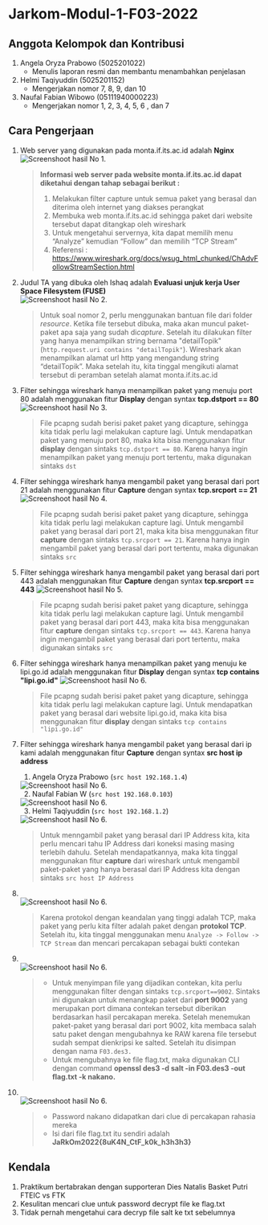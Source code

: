 # Jarkom-Modul-1-F03-2022

## Anggota Kelompok dan Kontribusi
   1. Angela Oryza Prabowo (5025201022)
      - Menulis laporan resmi dan membantu menambahkan penjelasan
   2. Helmi Taqiyuddin (5025201152)
      - Mengerjakan nomor 7, 8, 9, dan 10
   3. Naufal Fabian Wibowo (05111940000223)
      - Mengerjakan nomor 1, 2, 3, 4, 5, 6 , dan 7

## Cara Pengerjaan
1. Web server yang digunakan pada monta.if.its.ac.id adalah **Nginx** <br>
    <picture>
     <img alt="Screenshoot hasil No 1." src="https://github.com/angelaoryza/Jarkom-Modul-1-F03-2022/blob/main/src/1.png">
    </picture>
    >	**Informasi web server pada website monta.if.its.ac.id dapat diketahui dengan tahap sebagai berikut :**
    >	1. Melakukan filter capture  untuk semua paket yang berasal dan diterima oleh internet yang diakses perangkat
    >   2.	Membuka web monta.if.its.ac.id sehingga paket dari website tersebut dapat ditangkap oleh wireshark
    >   3.	Untuk mengetahui servernya, kita dapat memilih menu “Analyze” kemudian “Follow” dan memilih “TCP Stream”
    >   4.	Referensi : https://www.wireshark.org/docs/wsug_html_chunked/ChAdvFollowStreamSection.html 

2. Judul TA yang dibuka oleh Ishaq adalah **Evaluasi unjuk kerja User Space Filesystem (FUSE)** <br>
    <picture>
     <img alt="Screenshoot hasil No 2." src="https://github.com/angelaoryza/Jarkom-Modul-1-F03-2022/blob/main/src/2.png">
    </picture>
    >   Untuk soal nomor 2, perlu menggunakan bantuan file dari folder *resource*. Ketika file tersebut dibuka, maka akan muncul paket-paket apa saja yang                    sudah di*capture*. Setelah itu dilakukan filter yang hanya menampilkan string bernama "detailTopik" (`http.request.uri contains "detailTopik"`). Wireshark akan menampilkan alamat url http yang mengandung string “detailTopik”. Maka setelah itu, kita tinggal mengikuti alamat tersebut di peramban setelah alamat monta.if.its.ac.id 
    
3. Filter sehingga wireshark hanya menampilkan paket yang menuju port 80 adalah menggunakan fitur **Display** dengan syntax **tcp.dstport == 80**
    <picture>
     <img alt="Screenshoot hasil No 3." src="https://github.com/angelaoryza/Jarkom-Modul-1-F03-2022/blob/main/src/3.png">
    </picture>
    >   File pcapng sudah berisi paket paket yang dicapture, sehingga kita tidak perlu lagi melakukan capture lagi. Untuk mendapatkan paket yang menuju port 80, maka kita bisa menggunakan fitur **display** dengan sintaks `tcp.dstport == 80`. Karena hanya ingin menampilkan paket yang menuju port tertentu, maka digunakan sintaks `dst`
    
4. Filter sehingga wireshark hanya mengambil paket yang berasal dari port 21 adalah menggunakan fitur **Capture** dengan syntax **tcp.srcport == 21**
    <picture>
     <img alt="Screenshoot hasil No 4." src="https://github.com/angelaoryza/Jarkom-Modul-1-F03-2022/blob/main/src/4.png">
    </picture>
    >   File pcapng sudah berisi paket paket yang dicapture, sehingga kita tidak perlu lagi melakukan capture lagi. Untuk mengambil paket yang berasal dari port 21, maka kita bisa menggunakan fitur **capture** dengan sintaks `tcp.srcport == 21`. Karena hanya ingin mengambil paket yang berasal dari port tertentu, maka digunakan sintaks `src`
    
5. Filter sehingga wireshark hanya mengambil paket yang berasal dari port 443 adalah menggunakan fitur **Capture** dengan syntax **tcp.srcport == 443**
    <picture>
     <img alt="Screenshoot hasil No 5." src="https://github.com/angelaoryza/Jarkom-Modul-1-F03-2022/blob/main/src/5.png">
    </picture>
    >   File pcapng sudah berisi paket paket yang dicapture, sehingga kita tidak perlu lagi melakukan capture lagi. Untuk mengambil paket yang berasal dari port 443, maka kita bisa menggunakan fitur **capture** dengan sintaks `tcp.srcport == 443`. Karena hanya ingin mengambil paket yang berasal dari port tertentu, maka digunakan sintaks `src`
   
6. Filter sehingga wireshark hanya menampilkan paket yang menuju ke lipi.go.id adalah menggunakan fitur **Display** dengan syntax **tcp contains "lipi.go.id"**
    <picture>
     <img alt="Screenshoot hasil No 6." src="https://github.com/angelaoryza/Jarkom-Modul-1-F03-2022/blob/main/src/6.png">
    </picture>
    >   File pcapng sudah berisi paket paket yang dicapture, sehingga kita tidak perlu lagi melakukan capture lagi. Untuk mendapatkan paket yang berasal dari website lipi.go.id, maka kita bisa menggunakan fitur **display** dengan sintaks `tcp contains "lipi.go.id"`
    
7. Filter sehingga wireshark hanya mengambil paket yang berasal dari ip kami adalah menggunakan fitur **Capture** dengan syntax **src host ip address**
   1. Angela Oryza Prabowo (`src host 192.168.1.4`)
    <picture>
     <img alt="Screenshoot hasil No 6." src="https://github.com/angelaoryza/Jarkom-Modul-1-F03-2022/blob/main/src/7-1.png">
    </picture>
    
   2. Naufal Fabian W (`src host 192.168.0.103`)
    <picture>
     <img alt="Screenshoot hasil No 6." src="https://github.com/angelaoryza/Jarkom-Modul-1-F03-2022/blob/main/src/7-2.png">
    </picture>
    
   3. Helmi Taqiyuddin (`src host 192.168.1.2`)
    <picture>
     <img alt="Screenshoot hasil No 6." src="https://github.com/angelaoryza/Jarkom-Modul-1-F03-2022/blob/main/src/7-3.png">
    </picture>
    
    >   Untuk menngambil paket yang berasal dari IP Address kita, kita perlu mencari tahu IP Address dari koneksi masing masing terlebih dahulu. Setelah mendapatkannya, maka kita tinggal menggunakan fitur **capture** dari wireshark untuk mengambil paket-paket yang hanya berasal dari IP Address kita dengan sintaks `src host IP Address`
    
8.  <br>
    <picture>
     <img alt="Screenshoot hasil No 6." src="https://github.com/angelaoryza/Jarkom-Modul-1-F03-2022/blob/main/src/8.png">
    </picture>
    
    >   Karena protokol dengan keandalan yang tinggi adalah TCP, maka paket yang perlu kita filter adalah paket dengan **protokol TCP**. Setelah itu, kita tinggal menggunakan menu `Analyze -> Follow -> TCP Stream` dan mencari percakapan sebagai bukti contekan
    
9.  <br>
    <picture>
     <img alt="Screenshoot hasil No 6." src="https://github.com/angelaoryza/Jarkom-Modul-1-F03-2022/blob/main/src/9.png">
    </picture>
    
    >   - Untuk menyimpan file yang dijadikan contekan, kita perlu menggunakan filter dengan sintaks  `tcp.srcport==9002`. Sintaks ini digunakan untuk menangkap paket dari **port 9002** yang merupakan port dimana contekan tersebut diberikan berdasarkan hasil percakapan mereka. Setelah menemukan paket-paket yang berasal dari port 9002, kita membaca salah satu paket dengan mengubahnya ke RAW karena file tersebut sudah sempat dienkripsi ke salted. Setelah itu disimpan dengan nama `F03.des3.`
	>   - Untuk mengubahnya ke file flag.txt, maka digunakan CLI dengan command **openssl des3 -d salt -in F03.des3 -out flag.txt -k nakano.**
    
10. <br>
    <picture>
     <img alt="Screenshoot hasil No 6." src="https://github.com/angelaoryza/Jarkom-Modul-1-F03-2022/blob/main/src/10.png">
    </picture>
    
    >   - Password nakano didapatkan dari clue di percakapan rahasia mereka
	>   - Isi dari file flag.txt itu sendiri adalah **JaRkOm2022{8uK4N_CtF_k0k_h3h3h3}**
    
    
## Kendala
1. Praktikum bertabrakan dengan supporteran Dies Natalis Basket Putri FTEIC vs FTK
2. Kesulitan mencari clue untuk password decrypt file ke flag.txt
3. Tidak pernah mengetahui cara decryp file salt ke txt sebelumnya
